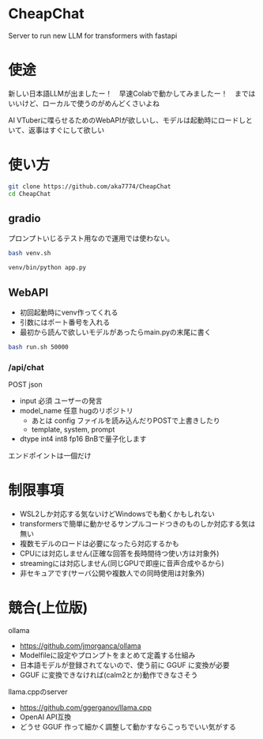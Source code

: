 # CheapChat
Server to run new LLM for transformers with fastapi

# 使途

新しい日本語LLMが出ましたー！　早速Colabで動かしてみましたー！　まではいいけど、ローカルで使うのがめんどくさいよね

AI VTuberに喋らせるためのWebAPIが欲しいし、モデルは起動時にロードしといて、返事はすぐにして欲しい

# 使い方

```bash
git clone https://github.com/aka7774/CheapChat
cd CheapChat
```

## gradio

プロンプトいじるテスト用なので運用では使わない。

```bash
bash venv.sh
```

```bash
venv/bin/python app.py
```

## WebAPI

- 初回起動時にvenv作ってくれる
- 引数にはポート番号を入れる
- 最初から読んで欲しいモデルがあったらmain.pyの末尾に書く

```bash
bash run.sh 50000
```

### /api/chat

POST json

- input 必須 ユーザーの発言
- model_name 任意 hugのリポジトリ
  - あとは config ファイルを読み込んだりPOSTで上書きしたり
  - template, system, prompt
- dtype int4 int8 fp16 BnBで量子化します

エンドポイントは一個だけ

# 制限事項

- WSL2しか対応する気ないけどWindowsでも動くかもしれない
- transformersで簡単に動かせるサンプルコードつきのものしか対応する気は無い
- 複数モデルのロードは必要になったら対応するかも
- CPUには対応しません(正確な回答を長時間待つ使い方は対象外)
- streamingには対応しません(同じGPUで即座に音声合成やるから)
- 非セキュアです(サーバ公開や複数人での同時使用は対象外)

# 競合(上位版)

ollama
- https://github.com/jmorganca/ollama
- Modelfileに設定やプロンプトをまとめて定義する仕組み
- 日本語モデルが登録されてないので、使う前に GGUF に変換が必要
- GGUF に変換できなければ(calm2とか)動作できなさそう

llama.cppのserver
- https://github.com/ggerganov/llama.cpp
- OpenAI API互換
- どうせ GGUF 作って細かく調整して動かすならこっちでいい気がする

